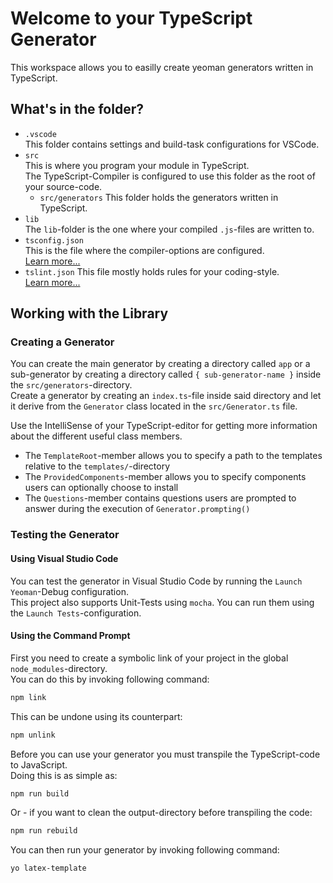 
# Welcome to your TypeScript Generator

This workspace allows you to easilly create yeoman generators written in TypeScript.

## What's in the folder?

- `.vscode`  
  This folder contains settings and build-task configurations for VSCode.
- `src`  
  This is where you program your module in TypeScript.  
  The TypeScript-Compiler is configured to use this folder as the root of your source-code.
  - `src/generators`
    This folder holds the generators written in TypeScript.
- `lib`  
  The `lib`-folder is the one where your compiled `.js`-files are written to.
- `tsconfig.json`  
  This is the file where the compiler-options are configured.  
  [Learn more...][TypeScriptConfig]
- `tslint.json`
  This file mostly holds rules for your coding-style.  
  [Learn more...][TSLintConfig]

## Working with the Library

### Creating a Generator

You can create the main generator by creating a directory called `app`
or a sub-generator by creating a directory called `{ sub-generator-name }`
inside the `src/generators`-directory.  
Create a generator by creating an `index.ts`-file inside said directory
and let it derive from the `Generator` class located in the `src/Generator.ts` file.

Use the IntelliSense of your TypeScript-editor for getting
more information about the different useful class members.

- The `TemplateRoot`-member allows you to specify
  a path to the templates relative to the `templates/`-directory
- The `ProvidedComponents`-member allows you to specify
  components users can optionally choose to install
- The `Questions`-member contains questions users
  are prompted to answer during the execution of `Generator.prompting()`

### Testing the Generator

#### Using Visual Studio Code

You can test the generator in Visual Studio Code
by running the `Launch Yeoman`-Debug configuration.  
This project also supports Unit-Tests using `mocha`.
You can run them using the `Launch Tests`-configuration.

#### Using the Command Prompt

First you need to create a symbolic link of
your project in the global `node_modules`-directory.  
You can do this by invoking following command:

```bash
npm link
```

This can be undone using its counterpart:

```bash
npm unlink
```

Before you can use your generator
you must transpile the TypeScript-code to JavaScript.  
Doing this is as simple as:

```bash
npm run build
```

Or - if you want to clean the output-directory before transpiling the code:

```bash
npm run rebuild
```

You can then run your generator by invoking following command:

```bash
yo latex-template
```

<!--- References -->
[TypeScriptConfig]: https://www.typescriptlang.org/docs/handbook/tsconfig-json.html
[TSLintConfig]: https://palantir.github.io/tslint/usage/configuration/
